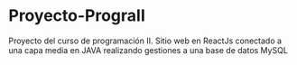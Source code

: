 # Proyecto-PrograII
Proyecto del curso de programación II. Sitio web en ReactJs conectado a una capa media en JAVA realizando gestiones a una base de datos MySQL
